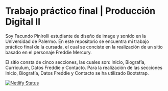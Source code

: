 # Trabajo práctico final | Producción Digital II

Soy Facundo Pinirolli estudiante de diseño de image y sonido en la Universidad de Palermo. En este repositorio se encuentra mi trabajo práctico final de la cursada, el cual se conciste en la realización de un sitio basado en el personaje Freddie Mercury.

El sitio consta de cinco secciones, las cuales son: Inicio, Biografía, Curriculum, Datos Freddie y Contacto. Para la realización de las secciones Inicio, Biografía, Datos Freddie y Contacto se ha utilizado Bootstrap.

[![Netlify Status](https://api.netlify.com/api/v1/badges/3b73e77b-fa23-47e4-b93d-188bc06ad312/deploy-status)](https://app.netlify.com/sites/finalfreddie/deploys)
